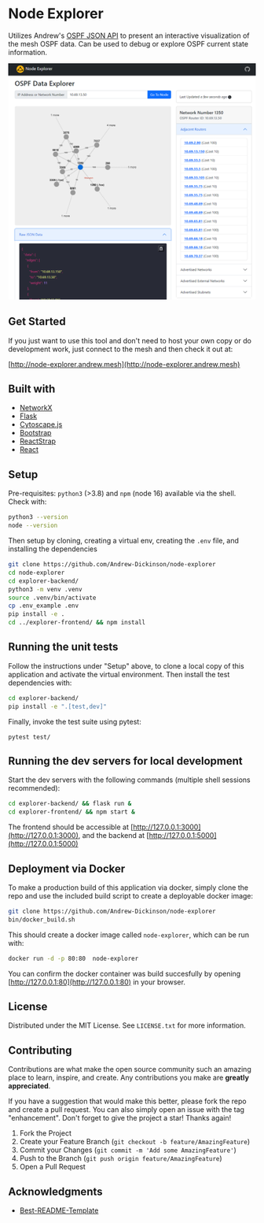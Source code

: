 
# Node Explorer

Utilizes Andrew's [OSPF JSON API](http://api.andrew.mesh/api/v1/ospf/linkdb) to present an interactive
visualization of the mesh OSPF data. Can be used to debug or explore OSPF current state information.

![A screenshot of the data explorer tool in use](/screenshots/img1.png?raw=true)

## Get Started

If you just want to use this tool and don't need to host your own copy or do development work,
just connect to the mesh and then check it out at: 

[http://node-explorer.andrew.mesh](http://node-explorer.andrew.mesh)

## Built with
- [NetworkX](https://networkx.org/)
- [Flask](https://flask.palletsprojects.com/en/2.3.x/)
- [Cytoscape.js](https://js.cytoscape.org/)
- [Bootstrap](https://getbootstrap.com/)
- [ReactStrap](https://reactstrap.github.io/)
- [React](https://react.dev/)

## Setup 

Pre-requisites: `python3` (>3.8) and `npm` (node 16) available via the shell. Check with:
```sh
python3 --version
node --version
```


Then setup by cloning, creating a virtual env, creating the `.env` file, and installing the dependencies
```sh
git clone https://github.com/Andrew-Dickinson/node-explorer
cd node-explorer
cd explorer-backend/
python3 -m venv .venv
source .venv/bin/activate
cp .env_example .env
pip install -e .
cd ../explorer-frontend/ && npm install
```

## Running the unit tests

Follow the instructions under "Setup" above, to clone a local copy of this application and activate
the virtual environment. Then install the test dependencies with:
```sh
cd explorer-backend/
pip install -e ".[test,dev]"
```

Finally, invoke the test suite using pytest:
```
pytest test/
```

## Running the dev servers for local development

Start the dev servers with the following commands (multiple shell sessions recommended):
```sh
cd explorer-backend/ && flask run &
cd explorer-frontend/ && npm start &
```

The frontend should be accessible at [http://127.0.0.1:3000](http://127.0.0.1:3000), and the backend at [http://127.0.0.1:5000](http://127.0.0.1:5000)

## Deployment via Docker

To make a production build of this application via docker, simply clone the repo and
use the included build script to create a deployable docker image:

```sh
git clone https://github.com/Andrew-Dickinson/node-explorer
bin/docker_build.sh
```

This should create a docker image called `node-explorer`, which can be run with:
```sh
docker run -d -p 80:80  node-explorer
```

You can confirm the docker container was build succesfully by opening [http://127.0.0.1:80](http://127.0.0.1:80) in your browser.

## License

Distributed under the MIT License. See `LICENSE.txt` for more information.

## Contributing

Contributions are what make the open source community such an amazing place to learn, inspire, and create. Any contributions you make are **greatly appreciated**.

If you have a suggestion that would make this better, please fork the repo and create a pull request. You can also simply open an issue with the tag "enhancement".
Don't forget to give the project a star! Thanks again!

1. Fork the Project
2. Create your Feature Branch (`git checkout -b feature/AmazingFeature`)
3. Commit your Changes (`git commit -m 'Add some AmazingFeature'`)
4. Push to the Branch (`git push origin feature/AmazingFeature`)
5. Open a Pull Request


## Acknowledgments
 * [Best-README-Template](https://github.com/othneildrew/Best-README-Template/)
